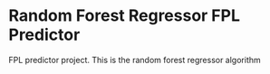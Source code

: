 # Random Forest Regressor FPL Predictor
 FPL predictor project. This is the random forest regressor algorithm
